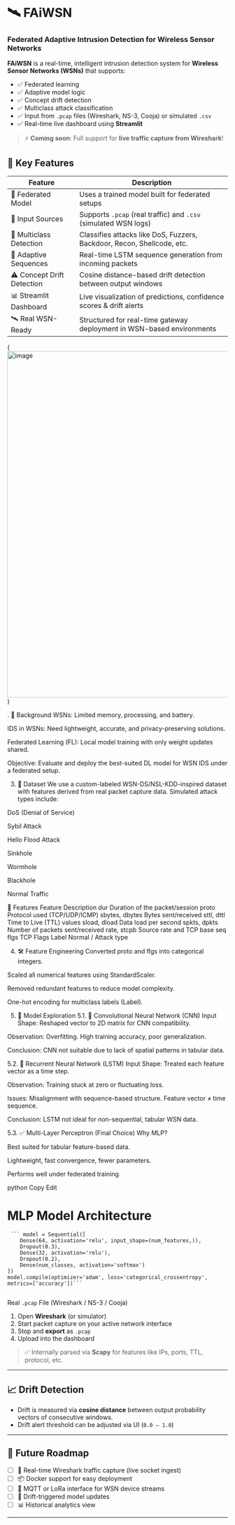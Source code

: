 
# 🛰️ FAiWSN
### Federated Adaptive Intrusion Detection for Wireless Sensor Networks

**FAiWSN** is a real-time, intelligent intrusion detection system for **Wireless Sensor Networks (WSNs)** that supports:
- ✅ Federated learning
- ✅ Adaptive model logic
- ✅ Concept drift detection
- ✅ Multiclass attack classification
- ✅ Input from `.pcap` files (Wireshark, NS-3, Cooja) or simulated `.csv`
- ✅ Real-time live dashboard using **Streamlit**

> ⚡ **Coming soon**: Full support for **live traffic capture from Wireshark**!



## 📌 Key Features

| Feature                         | Description                                                                 |
|-------------------------------|-----------------------------------------------------------------------------|
| 🧠 Federated Model             | Uses a trained model built for federated setups                       |
| 📂 Input Sources               | Supports `.pcap` (real traffic) and `.csv` (simulated WSN logs)            |
| 🧪 Multiclass Detection        | Classifies attacks like DoS, Fuzzers, Backdoor, Recon, Shellcode, etc.     |
| 🔄 Adaptive Sequences         | Real-time LSTM sequence generation from incoming packets                   |
| ⚠️ Concept Drift Detection     | Cosine distance-based drift detection between output windows               |
| 📊 Streamlit Dashboard         | Live visualization of predictions, confidence scores & drift alerts       |
| 🛰️ Real WSN-Ready              | Structured for real-time gateway deployment in WSN-based environments      |

(<img width="1882" height="792" alt="image" src="https://github.com/user-attachments/assets/f1dcf141-ad28-48e5-9323-eed2667237f3" />)







. 🧠 Background
WSNs: Limited memory, processing, and battery.

IDS in WSNs: Need lightweight, accurate, and privacy-preserving solutions.

Federated Learning (FL): Local model training with only weight updates shared.

Objective: Evaluate and deploy the best-suited DL model for WSN IDS under a federated setup.

3. 📁 Dataset
We use a custom-labeled WSN-DS/NSL-KDD-inspired dataset with features derived from real packet capture data. Simulated attack types include:

DoS (Denial of Service)

Sybil Attack

Hello Flood Attack

Sinkhole

Wormhole

Blackhole

Normal Traffic

📄 Features
Feature	Description
dur	Duration of the packet/session
proto	Protocol used (TCP/UDP/ICMP)
sbytes, dbytes	Bytes sent/received
sttl, dttl	Time to Live (TTL) values
sload, dload	Data load per second
spkts, dpkts	Number of packets sent/received
rate, stcpb	Source rate and TCP base seq
flgs	TCP Flags
Label	Normal / Attack type

4. 🛠️ Feature Engineering
Converted proto and flgs into categorical integers.

Scaled all numerical features using StandardScaler.

Removed redundant features to reduce model complexity.

One-hot encoding for multiclass labels (Label).

5. 🧪 Model Exploration
5.1. 🧩 Convolutional Neural Network (CNN)
Input Shape: Reshaped vector to 2D matrix for CNN compatibility.

Observation: Overfitting. High training accuracy, poor generalization.

Conclusion: CNN not suitable due to lack of spatial patterns in tabular data.

5.2. 🔁 Recurrent Neural Network (LSTM)
Input Shape: Treated each feature vector as a time step.

Observation: Training stuck at zero or fluctuating loss.

Issues: Misalignment with sequence-based structure. Feature vector ≠ time sequence.

Conclusion: LSTM not ideal for non-sequential, tabular WSN data.

5.3. ✅ Multi-Layer Perceptron (Final Choice)
Why MLP?

Best suited for tabular feature-based data.

Lightweight, fast convergence, fewer parameters.

Performs well under federated training.

python
Copy
Edit
# MLP Model Architecture

<pre><code> ``` model = Sequential([
    Dense(64, activation='relu', input_shape=(num_features,)),
    Dropout(0.3),
    Dense(32, activation='relu'),
    Dropout(0.2),
    Dense(num_classes, activation='softmax')
])
model.compile(optimizer='adam', loss='categorical_crossentropy', metrics=['accuracy'])```
 
</code></pre>



 Real `.pcap` File (Wireshark / NS-3 / Cooja)

1. Open **Wireshark** (or simulator)
2. Start packet capture on your active network interface
3. Stop and **export** as `.pcap`
4. Upload into the dashboard

> ✅ Internally parsed via **Scapy** for features like IPs, ports, TTL, protocol, etc.

---

## 📈 Drift Detection

* Drift is measured via **cosine distance** between output probability vectors of consecutive windows.
* Drift alert threshold can be adjusted via UI (`0.0 – 1.0`)

---



## 🔮 Future Roadmap

* [ ] 🔴 Real-time Wireshark traffic capture (live socket ingest)
* [ ] 📦 Docker support for easy deployment
* [ ] 📡 MQTT or LoRa interface for WSN device streams
* [ ] 🔁 Drift-triggered model updates
* [ ] 📊 Historical analytics view

---





